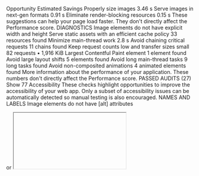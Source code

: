 
Opportunity
Estimated Savings
Properly size images
3.46 s
Serve images in next-gen formats
0.91 s
Eliminate render-blocking resources
0.15 s
These suggestions can help your page load faster. They don't directly affect the Performance score.
DIAGNOSTICS
Image elements do not have explicit width and height
Serve static assets with an efficient cache policy 33 resources found
Minimize main-thread work 2.8 s
Avoid chaining critical requests 11 chains found
Keep request counts low and transfer sizes small 82 requests • 1,916 KiB
Largest Contentful Paint element 1 element found
Avoid large layout shifts 5 elements found
Avoid long main-thread tasks 9 long tasks found
Avoid non-composited animations 4 animated elements found
More information about the performance of your application. These numbers don't directly affect the Performance score.
PASSED AUDITS (27)
Show
77
Accessibility
These checks highlight opportunities to improve the accessibility of your web app. Only a subset of accessibility issues can be automatically detected so manual testing is also encouraged.
NAMES AND LABELS
Image elements do not have [alt] attributes
<frame> or <iframe> elements do not have a title
Links do not have a discernible name
These are opportunities to improve the semantics of the controls in your application. This may enhance the experience for users of assistive technology, like a screen reader.
NAVIGATION
Heading elements are not in a sequentially-descending order
These are opportunities to improve keyboard navigation in your application.
ADDITIONAL ITEMS TO MANUALLY CHECK (10)
Show
These items address areas which an automated testing tool cannot cover. Learn more in our guide on conducting an accessibility review.
PASSED AUDITS (11)
Show
NOT APPLICABLE (29)
Show
100
Best Practices
TRUST AND SAFETY
Ensure CSP is effective against XSS attacks
PASSED AUDITS (14)
Show
NOT APPLICABLE (2)
Show
82
SEO
These checks ensure that your page is following basic search engine optimization advice. There are many additional factors Lighthouse does not score here that may affect your search ranking, including performance on Core Web Vitals. Learn more.
CONTENT BEST PRACTICES
Document does not have a meta description
Image elements do not have [alt] attributes
Format your HTML in a way that enables crawlers to better understand your app’s content.
MOBILE FRIENDLY
Tap targets are not sized appropriately 92% appropriately sized tap targets
Make sure your pages are mobile friendly so users don’t have to pinch or zoom in order to read the content pages. Learn more.
ADDITIONAL ITEMS TO MANUALLY CHECK (1)
Show
Run these additional validators on your site to check additional SEO best practices.
PASSED AUDITS (9)
Show
NOT APPLICABLE (2)
Show
PWA
These checks validate the aspects of a Progressive Web App. Learn more.
INSTALLABLE
Web app manifest or service worker do not meet the installability requirements 1 reason
PWA OPTIMIZED
Does not register a service worker that controls page and start_url
Is not configured for a custom splash screenFailures: No manifest was fetched.
Does not set a theme color for the address bar.Failures: No manifest was fetched, No `<meta name="theme-color">` tag found.
Content is not sized correctly for the viewportThe viewport size of 468px does not match the window size of 360px.
Has a <meta name="viewport"> tag with width or initial-scale
Does not provide a valid apple-touch-icon
Manifest doesn't have a maskable iconNo manifest was fetched
ADDITIONAL ITEMS TO MANUALLY CHECK (3)
Show
These checks are required by the baseline PWA Checklist but are not automatically checked by Lighthouse. They do not affect your score but it's important that you verify them manually.
Captured at Mar 6, 2022, 1:41 PM CST
Emulated Moto G4 with Lighthouse 9.1.0
Single page load
Initial page load
Slow 4G throttling
Using Chromium 98.0.4758.109 with devtools
Generated by Lighthouse 9.1.0 | File an issue